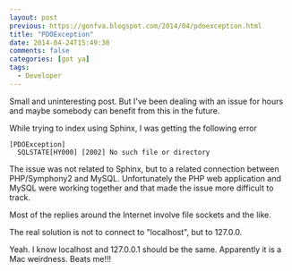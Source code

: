 ```yaml
---
layout: post
previous: https://gonfva.blogspot.com/2014/04/pdoexception.html
title: "PDOException"
date: 2014-04-24T15:49:30
comments: false
categories: [got ya]
tags:
  - Developer
---
```


Small and uninteresting post. But I've been dealing with an issue for hours and maybe somebody can benefit from this in the future.

While trying to index using Sphinx, I was getting the following error

```
[PDOException]
  SQLSTATE[HY000] [2002] No such file or directory
```

The issue was not related to Sphinx, but to a related connection between PHP/Symphony2 and MySQL. Unfortunately the PHP web application and MySQL were working together and that made the issue more difficult to track.

Most of the replies around the Internet involve file sockets and the like.

The real solution is not to connect to "localhost", but to 127.0.0.

Yeah. I know localhost and 127.0.0.1 should be the same. Apparently it is a Mac weirdness. Beats me!!!
